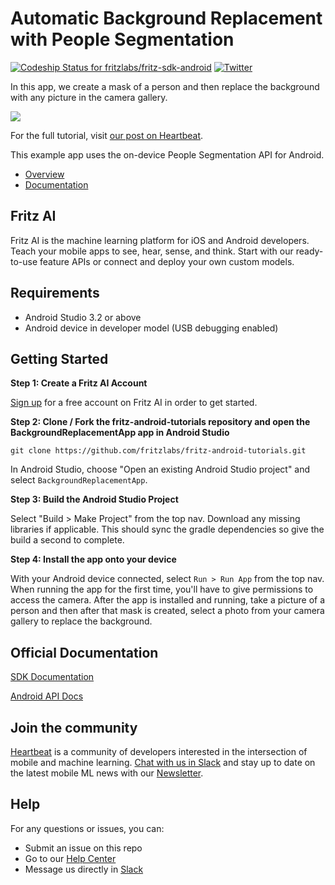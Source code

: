 # Automatic Background Replacement with People Segmentation

[ ![Codeship Status for fritzlabs/fritz-sdk-android](https://app.codeship.com/projects/c74152e0-65d1-0136-2d69-32e87736c6c6/status?branch=master)](https://app.codeship.com/projects/297281)
[![Twitter](https://img.shields.io/badge/twitter-@fritzlabs-blue.svg?style=flat)](http://twitter.com/fritzlabs)

In this app, we create a mask of a person and then replace the background with any picture in the camera gallery.

![](images/background_changer.png)

For the full tutorial, visit [our post on Heartbeat](https://heartbeat.fritz.ai/image-segmentation-for-android-smart-background-replacement-with-fritz-a09d8b0592a4).

This example app uses the on-device People Segmentation API for Android.

- [Overview](https://www.fritz.ai/features/image-segmentation.html)
- [Documentation](https://docs.fritz.ai/develop/vision/image-segmentation/android.html)

## Fritz AI

Fritz AI is the machine learning platform for iOS and Android developers. Teach your mobile apps to see, hear, sense, and think. Start with our ready-to-use feature APIs or connect and deploy your own custom models.

## Requirements

- Android Studio 3.2 or above
- Android device in developer model (USB debugging enabled)

## Getting Started

**Step 1: Create a Fritz AI Account**

[Sign up](https://app.fritz.ai/register) for a free account on Fritz AI in order to get started.

**Step 2: Clone / Fork the fritz-android-tutorials repository and open the BackgroundReplacementApp app in Android Studio**

```
git clone https://github.com/fritzlabs/fritz-android-tutorials.git
```

In Android Studio, choose "Open an existing Android Studio project" and select `BackgroundReplacementApp`.

**Step 3: Build the Android Studio Project**

Select "Build > Make Project" from the top nav. Download any missing libraries if applicable. This should sync the gradle dependencies so give the build a second to complete.

**Step 4: Install the app onto your device**

With your Android device connected, select `Run > Run App` from the top nav. When running the app for the first time, you'll have to give permissions to access the camera. After the app is installed and running, take a picture of a person and then after that mask is created, select a photo from your camera gallery to replace the background.

## Official Documentation

[SDK Documentation](https://docs.fritz.ai/)

[Android API Docs](https://docs.fritz.ai/android/latest/index.html)

## Join the community

[Heartbeat](https://heartbeat.fritz.ai/?utm_source=github&utm_campaign=fritz-android-tutorials) is a community of developers interested in the intersection of mobile and machine learning. [Chat with us in Slack](https://join.slack.com/t/heartbeat-by-fritz/shared_invite/enQtMzY5OTM1MzgyODIzLTZhNTFjYmRiODU0NjZjNjJlOGRjYzI2OTIwY2M4YTBiNjM1ODU1ZmU3Y2Q2MmMzMmI2ZTIzZjQ1ZWI3NzBkZGU) and stay up to date on the latest mobile ML news with our [Newsletter](https://mobileml.us16.list-manage.com/subscribe?u=de53bead690affb8e9a21de8f&id=68acb5c0fd).

## Help

For any questions or issues, you can:
- Submit an issue on this repo
- Go to our [Help Center](https://docs.fritz.ai/help-center/index.html)
- Message us directly in [Slack](https://heartbeat-by-fritz.slack.com/join/shared_invite/enQtNTY5NDM2MTQwMTgwLTAyODE3MmQzZjU2NWE5MDNmYTgwM2E1MjU5Y2Y2NmI2YTlkMTMwZTAwYTAwMzQ5NzQ2NDBhZjhmYjU2YWY3OGU)
